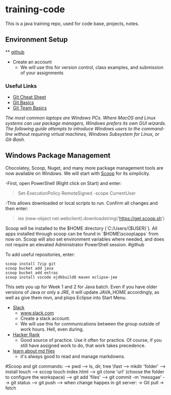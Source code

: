 # training-code
This is a java training repo, used for code base, projects, notes.

## Environment Setup
** [github](https://github.com)
* Create an account
  * We will use this for version control, class examples, and submission of your assignments
  
### Useful Links
* [Git Cheat Sheet](https://services.github.com/on-demand/downloads/github-git-cheat-sheet.pdf)
* [Git Basics](https://youtu.be/0fKg7e37bQE)
* [Git Team Basics](https://youtu.be/oFYyTZwMyAg)

*The most common laptops are Windows PCs. Where MacOS and Linux systems can use package managers, Windows prefers its own GUI wizards. The following guide attempts to introduce Windows users to the command-line without requiring virtual machines, Windows Subsystem for Linux, or Git-Bash.*

## Windows Package Management
Chocolatey, Scoop, Nuget, and many more package management tools are now available on Windows. We will start with [Scoop](https://mikateach.com/a-better-way-to-install-application-on-windows/) for its simplicity.

-First, open PowerShell (Right click on Start) and enter:
>Set-ExecutionPolicy RemoteSigned -scope CurrentUser

-This allows downloaded or local scripts to run. Confirm all changes and then enter:
>iex (new-object net.webclient).downloadstring('https://get.scoop.sh')

Scoop will be installed to the $HOME directory (`C:/Users/{$USER}`). All apps installed through scoop can be found in `$HOME\scoop\apps` from now on. Scoop will also set environment variables where needed, and does not require an elevated Administrator PowerShell session.
#github

To add useful repositories, enter:
```
scoop install 7zip git
scoop bucket add java
scoop bucket add extras
scoop install vscode ojdkbuild8 maven eclipse-jee
```
This sets you up for Week 1 and 2 for Java batch. Even if you have older versions of Java or only a JRE, it will 
update JAVA_HOME accordingly, as well as give them mvn, and plops Eclipse into Start Menu.

* [Slack](https://slack.com)
  * www.slack.com
  * Create a slack account.
  * We will use this for communications between the group outside of work hours. Hell, even during.
* [Hacker Rank](https://www.hackerrank.com/)
  * Good source of practice. Use it often for practice. Of course, if you still have assigned work to do, that work takes precedence.
* [learn about md files](https://guides.github.com/features/mastering-markdown/)
  * it's always good to read and manage markdowns.
  
#Scoop and git commands:
--> pwd
--> ls, dir, tree \fast
--> mkdir 'folder'
--> install touch 
--> sccop touch index.html
--> git clone 'url' (choose the folder to configure the workspace)
--> git add 'files'
--> git commit -m 'messgae'
--> git status
--> git push
--> when change happes in git server:
		-> Git pull
		-> fetch
